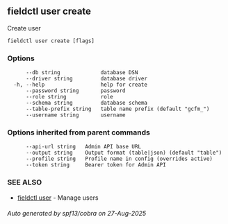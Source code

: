## fieldctl user create

Create user

```
fieldctl user create [flags]
```

### Options

```
      --db string             database DSN
      --driver string         database driver
  -h, --help                  help for create
      --password string       password
      --role string           role
      --schema string         database schema
      --table-prefix string   table name prefix (default "gcfm_")
      --username string       username
```

### Options inherited from parent commands

```
      --api-url string   Admin API base URL
      --output string    Output format (table|json) (default "table")
      --profile string   Profile name in config (overrides active)
      --token string     Bearer token for Admin API
```

### SEE ALSO

* [fieldctl user](fieldctl_user.md)	 - Manage users

###### Auto generated by spf13/cobra on 27-Aug-2025
